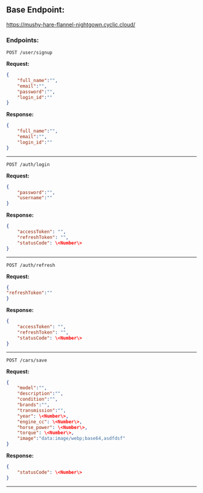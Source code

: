 ## Base Endpoint:
https://mushy-hare-flannel-nightgown.cyclic.cloud/

### Endpoints:

<code>POST /user/signup</code>

<strong>Request:</strong>

```json
{
	"full_name":"",
	"email":"",
	"password":"",
	"login_id":""
}
```



<Strong>Response:</Strong>

```json
{
	"full_name":"",
	"email":"",
	"login_id":""
}
```
<hr>

<code>POST /auth/login</code>

<strong>Request:</strong>
```json
{
	"password":"",
	"username":""
}
```
<Strong>Response:</Strong>
```json
{
	"accessToken": "",
	"refreshToken": "",
	"statusCode": \<Number\>
}
```
<hr>

<code>POST /auth/refresh</code>

<strong>Request:</strong>
```json
{
"refreshToken":""
}
```
<Strong>Response:</Strong>
```json
{
	"accessToken": "",
	"refreshToken": "",
	"statusCode": \<Number\>
}
```
<hr>

<code>POST /cars/save</code>

<strong>Request:</strong>
```json
{
	"model":"",
	"description":"",
	"condition":"",
	"brands":"",
	"transmission":"",
	"year": \<Number\>,
	"engine_cc": \<Number\>,
	"horse_power": \<Number\>,
	"torque": \<Number\>,
	"image":"data:image/webp;base64,asdfdsf"
}
```
<Strong>Response:</Strong>
```json
{
	"statusCode": \<Number\>
}
```
<hr>
